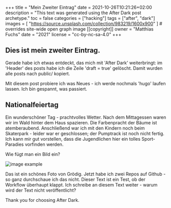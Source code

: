 +++
title = "Mein Zweiter Eintrag"
date = 2021-10-26T10:21:26+02:00
description = "This text was generated using the After Dark post archetype."
toc = false
categories = ["hacking"]
tags = ["after", "dark"]
images = [
  "https://source.unsplash.com/collection/983219/1600x900"
] # overrides site-wide open graph image
[[copyright]]
  owner = "Matthias Fuchs"
  date = "2021"
  license = "cc-by-nc-sa-4.0"
+++

## Dies ist mein zweiter Eintrag.

Gerade habe ich etwas entdeckt, das mich mit 'After Dark' weiterbringt: im 'Header' des posts habe ich die Zeile 'draft = true' gelöscht. Damit wurden alle posts nach public/ kopiert.

Mit diesem post probiere ich was Neues - ich werde nochmals 'hugo' laufen lassen. Ich bin gespannt, was passiert.

## Nationalfeiertag
Ein wunderschöner Tag - prachtvolles Wetter. Nach dem Mittagessen waren wir im Wald hinter dem Haus spazieren. Die Farbenpracht 
der Bäume ist atemberaubend. Anschließend war ich mit den Kindern noch beim Skaterpark - leider war er geschlossen; der Pumptrack ist noch nicht fertig. Ich kann mir gut vorstellen, dass die Jugendlichen hier ein tolles Sport-Paradies vorfinden werden.

Wie fügt man ein Bild ein?

![image example](https://www.groedig.net/Upload/Galerie/42.jpg)

Das ist ein schönes Foto von Grödig. Jetzt habe ich zwei Repos auf Github - so ganz durchschaue ich das nicht. Dieser Text ist ein Test, ob der Workflow überhaupt klappt. Ich schreibe an diesem Text weiter - warum wird der Text nicht veröffentlicht?

Thank you for choosing After Dark.
